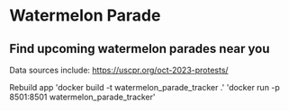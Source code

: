 # Watermelon Parade 
## Find upcoming watermelon parades near you
Data sources include:
https://uscpr.org/oct-2023-protests/

Rebuild app
'docker build -t watermelon_parade_tracker .'
'docker run -p 8501:8501 watermelon_parade_tracker'
